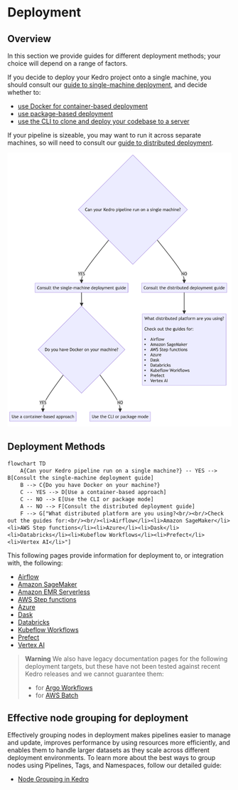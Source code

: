 # Deployment

## Overview

In this section we provide guides for different deployment methods; your choice  will depend on a range of factors.

If you decide to deploy your Kedro project onto a single machine, you should consult our [guide to single-machine deployment](single_machine.md), and decide whether to:

- [use Docker for container-based deployment](./single_machine.md#container-based)
- [use package-based deployment](./single_machine.md#package-based)
- [use the CLI to clone and deploy your codebase to a server](./single_machine.md#cli-based)

If your pipeline is sizeable, you may want to run it across separate machines, so will need to consult our [guide to distributed deployment](distributed.md).

![Decision making diagram for deploying Kedro projects](../meta/images/deployment-diagram.png)

## Deployment Methods

```mermaid
flowchart TD
    A{Can your Kedro pipeline run on a single machine?} -- YES --> B[Consult the single-machine deployment guide]
    B --> C{Do you have Docker on your machine?}
    C -- YES --> D[Use a container-based approach]
    C -- NO --> E[Use the CLI or package mode]
    A -- NO --> F[Consult the distributed deployment guide]
    F --> G["What distributed platform are you using?<br/><br/>Check out the guides for:<br/><br/><li>Airflow</li><li>Amazon SageMaker</li><li>AWS Step functions</li><li>Azure</li><li>Dask</li><li>Databricks</li><li>Kubeflow Workflows</li><li>Prefect</li><li>Vertex AI</li>"]
```

This following pages provide information for deployment to, or integration with, the following:

- [Airflow](airflow.md)
- [Amazon SageMaker](amazon_sagemaker.md)
- [Amazon EMR Serverless](amazon_emr_serverless.md)
- [AWS Step functions](aws_step_functions.md)
- [Azure](azure.md)
- [Dask](dask.md)
- [Databricks](./databricks/index.md)
- [Kubeflow Workflows](kubeflow.md)
- [Prefect](prefect.md)
- [Vertex AI](vertexai.md)

> **Warning**
> We also have legacy documentation pages for the following deployment targets, but these have not been tested against recent Kedro releases and we cannot guarantee them:
>
> - for [Argo Workflows](argo.md)
> - for [AWS Batch](aws_batch.md)

## Effective node grouping for deployment

Effectively grouping nodes in deployment makes pipelines easier to manage and update, improves performance by using resources more efficiently, and enables them to handle larger datasets as they scale across different deployment environments. To learn more about the best ways to group nodes using Pipelines, Tags, and Namespaces, follow our detailed guide:

- [Node Grouping in Kedro](nodes_grouping.md)
